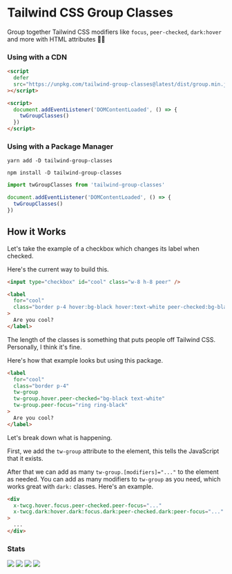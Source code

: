 # Tailwind CSS Group Classes

Group together Tailwind CSS modifiers like `focus`, `peer-checked`, `dark:hover` and more with HTML attributes 👩‍🚀

### Using with a CDN

```html
<script
  defer
  src="https://unpkg.com/tailwind-group-classes@latest/dist/group.min.js"
></script>

<script>
  document.addEventListener('DOMContentLoaded', () => {
    twGroupClasses()
  })
</script>
```

### Using with a Package Manager

```shell
yarn add -D tailwind-group-classes

npm install -D tailwind-group-classes
```

```js
import twGroupClasses from 'tailwind-group-classes'

document.addEventListener('DOMContentLoaded', () => {
  twGroupClasses()
})
```

## How it Works

Let's take the example of a checkbox which changes its label when checked.

Here's the current way to build this.

```html
<input type="checkbox" id="cool" class="w-8 h-8 peer" />

<label
  for="cool"
  class="border p-4 hover:bg-black hover:text-white peer-checked:bg-black peer-checked:text-white peer-focus:ring peer-focus:ring-black"
>
  Are you cool?
</label>
```

The length of the classes is something that puts people off Tailwind CSS. Personally, I think it's fine.

Here's how that example looks but using this package.

```html
<label
  for="cool"
  class="border p-4"
  tw-group
  tw-group.hover.peer-checked="bg-black text-white"
  tw-group.peer-focus="ring ring-black"
>
  Are you cool?
</label>
```

Let's break down what is happening.

First, we add the `tw-group` attribute to the element, this tells the JavaScript that it exists.

After that we can add as many `tw-group.[modifiers]="..."` to the element as needed. You can add as many modifiers to `tw-group` as you need, which works great with `dark:` classes. Here's an example.

```html
<div
  x-twcg.hover.focus.peer-checked.peer-focus="..."
  x-twcg.dark:hover.dark:focus.dark:peer-checked.dark:peer-focus="..."
>
  ...
</div>
```

### Stats

![](https://img.shields.io/bundlephobia/min/tailwind-group-classes)
![](https://img.shields.io/npm/v/tailwind-group-classes)
![](https://img.shields.io/npm/dt/tailwind-group-classes)
![](https://img.shields.io/github/license/markmead/tailwind-group-classes)
